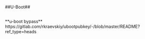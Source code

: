 ##U-Boot##

<br>
**u-boot bypass**<br>
https://gitlab.com/rkraevskiy/ubootpubkey/-/blob/master/README?ref_type=heads
